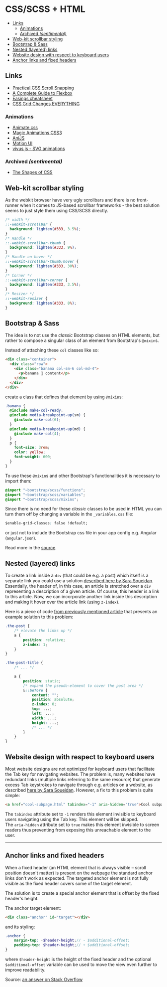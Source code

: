 # CSS/SCSS + HTML

- [Links](#links)
  - [Animations](#animations)
  - [Archived *(sentimental)*](#archived-sentimental)
- [Web-kit scrollbar styling](#web-kit-scrollbar-styling)
- [Bootstrap & Sass](#bootstrap--sass)
- [Nested (layered) links](#nested-layered-links)
- [Website design with respect to keyboard users](#website-design-with-respect-to-keyboard-users)
- [Anchor links and fixed headers](#anchor-links-and-fixed-headers)

## Links

  - [Practical CSS Scroll Snapping](https://css-tricks.com/practical-css-scroll-snapping/)
  - [A Complete Guide to Flexbox](https://css-tricks.com/snippets/css/a-guide-to-flexbox/)
  - [Easings cheatsheet](https://easings.net/)
  - [CSS Grid Changes EVERYTHING](https://www.youtube.com/watch?v=7kVeCqQCxlk)

### Animations

  - [Animate.css](https://daneden.github.io/animate.css/)
  - [Magic Animations CSS3](https://www.minimamente.com/project/magic/)
  - [AniJS](http://anijs.github.io/)
  - [Motion UI](https://zurb.com/playground/motion-ui)
  - [vivus.js - SVG animations](http://maxwellito.github.io/vivus/)

### Archived *(sentimental)*
  - [The Shapes of CSS](https://css-tricks.com/the-shapes-of-css/)

## Web-kit scrollbar styling

As the webkit browser have very ugly scrollbars and there is no front-runner when it comes to JS-based scrollbar frameworks - the best solution seems to just style them using CSS/SCSS directly.

```scss
/* width */
::-webkit-scrollbar {
  background: lighten(#333, 3.5%);
}
/* Handle */
::-webkit-scrollbar-thumb {
  background: lighten(#333, 9%);
}
/* Handle on hover */
::-webkit-scrollbar-thumb:hover {
  background: lighten(#333, 30%);
}
/* Corner */
::-webkit-scrollbar-corner {
  background: lighten(#333, 3.5%);
}
/* Resizer */
::-webkit-resizer {
  background: lighten(#333, 8%);
}
```

## Bootstrap & Sass

The idea is to not use the *classic* Bootstrap classes on HTML elements, but rather to compose a singular class of an element from Bootstrap's `@mixin`s.

Instead of attaching these `col` classes like so:
```html
<div class="container">
  <div class="row">
    <div class="banana col-sm-6 col-md-4">
      <p>banana 🍌 content</p>
    </div>
  </div>
</div>
```
create a class that defines that element by using `@mixin`s:
```scss
.banana {
  @include make-col-ready;
  @include media-breakpoint-up(sm) {
    @include make-col(6);
  }
  @include media-breakpoint-up(md) {
    @include make-col(4);
  }
  p {
    font-size: 3rem;
    color: yellow;
    font-weight: 600;
  }
}
```

To use these `@mixin`s and other Bootstrap's functionalities it is necessary to import them:
```scss
@import "~bootstrap/scss/functions";
@import "~bootstrap/scss/variables";
@import "~bootstrap/scss/mixins";
```

Since there is no need for these *classic* classes to be used in HTML you can turn them off by changing a variable in the `_variables.css` file:
```css
$enable-grid-classes: false !default;
```
or just not to include the Bootstrap css file in your app config e.g. Angular (`angular.json`).

Read more in the [source](https://medium.com/@erik_flowers/how-youve-been-getting-the-bootstrap-grid-all-wrong-and-how-to-fix-it-6d97b920aa40).


## Nested (layered) links

[nested-links]: https://www.sarasoueidan.com/blog/nested-links/#my-implementation

To create a link inside a `div` (that could be e.g. a post) which itself is a separate link you could use a solution [described here by Sara Soueidan][nested-links].\
Essentially, the header of, in this case, an article is stretched over a `div` representing a description of a given article. Of course, this header is a link to this article. Now, we can incorporate another link inside this description and making it hover over the article link (using `z-index`).

Here is a piece of code [from previously mentioned article][nested-links] that presents an example solution to this problem:
```scss
.the-post {
    /* elevate the links up */
    a {
        position: relative;
        z-index: 1;
    }
}

.the-post-title {
    /* ... */

    a {
        position: static;
        /* expand the pseudo-element to cover the post area */
        &::before {
            content: "";
            position: absolute;
            z-index: 0;
            top: ...;
            left: ...;
            width: ...;
            height: ...;
            /* ... */
        }
    }
}
```

## Website design with respect to keyboard users

[design-respect-to-keyboards]: https://www.sarasoueidan.com/blog/keyboard-friendlier-article-listings/

Most website designs are not optimized for keyboard users that facilitate the Tab key for navigating websites. The problem is, many websites have redundant links (multiple links referring to the same resource) that generate excess Tab keystrokes to navigate through e.g. articles on a website, as described [here by Sara Soueidan][design-respect-to-keyboards]. However, a fix to this problem is quite simple:
```html
<a href="cool-subpage.html" tabindex="-1" aria-hidden="true">Cool subpage</a>
```
The `tabindex` attribute set to `-1` renders this element invisible to keyboard users navigating using the Tab key. This element will be skipped.\
The `aria-hidden` attribute set to `true` makes this element invisible to screen readers thus preventing from exposing this unreachable element to the user.

---

## Anchor links and fixed headers

[anchor-links-fixed-headers]: https://stackoverflow.com/a/11842865/4249875

When a fixed header (an HTML element that is always visible – scroll position doesn't matter) is present on the webpage the standard anchor links don't work as expected. The targeted anchor element is not fully visible as the fixed header covers some of the target element.

The solution is to create a special anchor element that is offset by the fixed header's height.

The anchor target element:
```html
<div class="anchor" id="target"></div>
```
and its styling:
```scss
.anchor {
    margin-top: -$header-height;// - $additional-offset;
    padding-top: $header-height;// + $additional-offset;
}
```
where `$header-height` is the height of the fixed header and the optional `$additional-offset` variable can be used to move the view even further to improve readability.

Source: [an answer on Stack Overflow][anchor-links-fixed-headers]
